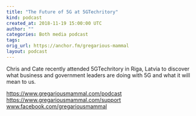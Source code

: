 ```yaml
---
title: "The Future of 5G at 5GTechritory"
kind: podcast
created_at: 2018-11-19 15:00:00 UTC
author: ""
categories: Both media podcast
tags: 
orig_url: https://anchor.fm/gregarious-mammal
layout: podcast
---
```

Chris and Cate recently attended 5GTechritory in Riga, Latvia to discover what business and government leaders are doing with 5G and what it will mean to us.

https://www.gregariousmammal.com/podcast
https://www.gregariousmammal.com/support
www.facebook.com/gregariousmammal